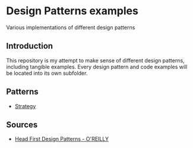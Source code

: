 # Design Patterns examples

Various implementations of different design patterns

## Introduction

This repository is my attempt to make sense of different design patterns, including tangible examples.
Every design pattern and code examples will be located into its own subfolder.

## Patterns

- [Strategy](strategy)

## Sources

- [Head First Design Patterns - O'REILLY](https://www.oreilly.com/library/view/head-first-design/0596007124/)
